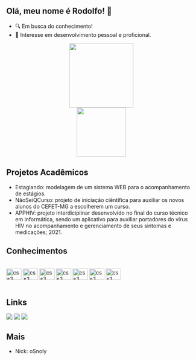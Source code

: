 ## Olá, meu nome é <a style="text-decoration: none; text-color: unset; text-underline-position: none;" href="https://github.com/cesarodolfo">Rodolfo</a>! 👋

- 🔍 Em busca do conhecimento!
- 🧠 Interesse em desenvolvimento pessoal e proficional.

<div align="center">
  <img height="170em" src="https://github-readme-stats.vercel.app/api?username=cesarodolfo&show_icons=true&theme=dark&include_all_commits=true&count_private=true">
  <br>
  <img height="130em" align="center" src="https://github-readme-stats.vercel.app/api/top-langs/?username=cesarodolfo&layout=compact&langs_count=7&theme=dark">
</div>

## Projetos Acadêmicos
- Estagiando: modelagem de um sistema WEB para o acompanhamento de estágios.
- NãoSeiQCurso: projeto de iniciação ciêntífica para auxiliar os novos alunos do CEFET-MG a escolherem um curso.
- APPHIV: projeto interdiciplinar desenvolvido no final do curso técnico em informática, sendo um aplicativo para auxiliar portadores do vírus HIV no acompanhamento e gerenciamento de seus sintomas e medicações; 2021.

## Conhecimentos
<div style="display: inline_block"><br>
  <img align="center" alt="css3" height="30" width="40" src="https://cdn.jsdelivr.net/gh/devicons/devicon/icons/html5/html5-original.svg">
  <img align="center" alt="css3" height="30" width="40" src="https://cdn.jsdelivr.net/gh/devicons/devicon/icons/css3/css3-original.svg">
  <img align="center" alt="css3" height="30" width="40" src="https://cdn.jsdelivr.net/gh/devicons/devicon/icons/php/php-plain.svg">
  <img align="center" alt="css3" height="30" width="40" src="https://cdn.jsdelivr.net/gh/devicons/devicon/icons/mysql/mysql-original.svg">
  <img align="center" alt="css3" height="30" width="40" src="https://cdn.jsdelivr.net/gh/devicons/devicon/icons/javascript/javascript-original.svg">
  <img align="center" alt="css3" height="30" width="40" src="https://cdn.jsdelivr.net/gh/devicons/devicon/icons/c/c-original.svg"/>
  <img align="center" alt="css3" height="30" width="40" src="https://cdn.jsdelivr.net/gh/devicons/devicon/icons/java/java-original-wordmark.svg" />
</div>

<br>

## Links
<div>
  <a href="mailto:rodolfocordeiro2002@gmail.com" target="_blank"><img src="https://img.shields.io/badge/-Gmail-%23333?style=for-the-badge&logo=gmail&logoColor=white" target="_blank"></a>
  <a href="https://www.linkedin.com/in/rodolfo-cesar-cordeiro-b448a0195" target="_blank"><img src="https://img.shields.io/badge/-LinkedIn-%230077B5?style=for-the-badge&logo=linkedin&logoColor=white" target="_blank"></a>
  <a href="https://instagram.com/cesarodolfo05" target="_blank"><img src="https://img.shields.io/badge/-Instagram-%23E4405F?style=for-the-badge&logo=instagram&logoColor=white" target="_blank"></a>
</div>

## Mais
- Nick: oSnoly
